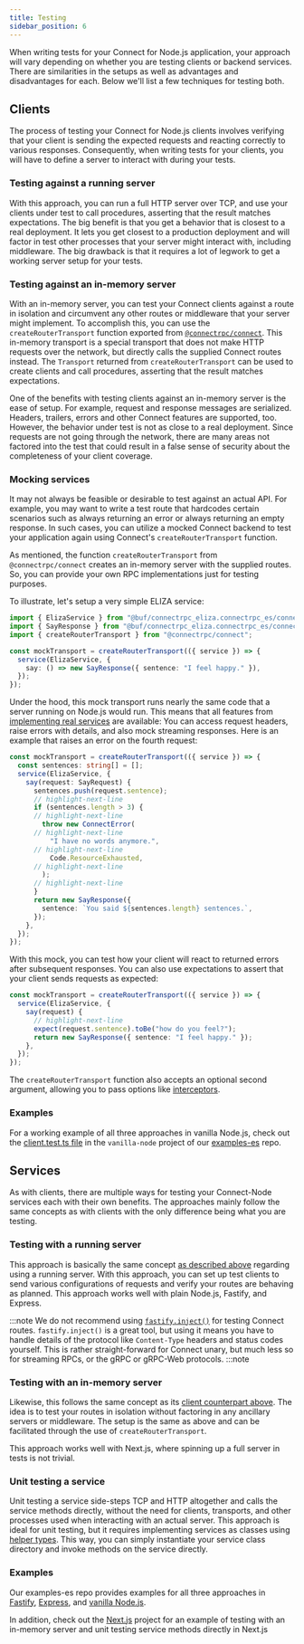 ```yaml
---
title: Testing
sidebar_position: 6
---
```


When writing tests for your Connect for Node.js application, your approach will
vary depending on whether you are testing clients or backend services. There are similarities
in the setups as well as advantages and disadvantages for each. Below we'll list a few techniques for testing both.

## Clients

The process of testing your Connect for Node.js clients involves verifying that your client is sending the expected
requests and reacting correctly to various responses. Consequently, when writing tests for your clients, you will have
to define a server to interact with during your tests.

### Testing against a running server

With this approach, you can run a full HTTP server over TCP, and use your clients under test to call procedures,
asserting that the result matches expectations. The big benefit is that you get a behavior that is closest to a real
deployment. It lets you get closest to a production deployment and will factor in test other processes that your server
might interact with, including middleware. The big drawback is that it requires a lot of legwork to get a working server
setup for your tests.

### Testing against an in-memory server

With an in-memory server, you can test your Connect clients against a route in isolation and circumvent any other
routes or middleware that your server might implement. To accomplish this, you can use the `createRouterTransport`
function exported from [`@connectrpc/connect`](https://www.npmjs.com/package/@connectrpc/connect). This in-memory
transport is a special transport that does not make HTTP requests over the network, but directly calls the supplied
Connect routes instead. The `Transport` returned from `createRouterTransport` can be used to create clients and call
procedures, asserting that the result matches expectations.

One of the benefits with testing clients against an in-memory server is the ease of setup. For example, request and
response messages are serialized. Headers, trailers, errors and other Connect features are supported, too. However, the
behavior under test is not as close to a real deployment. Since requests are not going through the network, there are
many areas not factored into the test that could result in a false sense of security about the completeness of your
client coverage.

### Mocking services

It may not always be feasible or desirable to test against an actual API. For example, you may want to write a test
route that hardcodes certain scenarios such as always returning an error or always returning an empty response. In such
cases, you can utilize a mocked Connect backend to test your application again using Connect's `createRouterTransport`
function.


As mentioned, the function `createRouterTransport` from `@connectrpc/connect` creates an in-memory
server with the supplied routes. So, you can provide your own RPC implementations just for testing purposes.

To illustrate, let's setup a very simple ELIZA service:

```ts
import { ElizaService } from "@buf/connectrpc_eliza.connectrpc_es/connectrpc/eliza/v1/eliza_connect";
import { SayResponse } from "@buf/connectrpc_eliza.connectrpc_es/connectrpc/eliza/v1/eliza_pb";
import { createRouterTransport } from "@connectrpc/connect";

const mockTransport = createRouterTransport(({ service }) => {
  service(ElizaService, {
    say: () => new SayResponse({ sentence: "I feel happy." }),
  });
});
```

Under the hood, this mock transport runs nearly the same code that a server running on
Node.js would run. This means that all features from [implementing real services](../node/implementing-services.md)
are available: You can access request headers, raise errors with details, and also
mock streaming responses. Here is an example that raises an error on the fourth
request:

```ts
const mockTransport = createRouterTransport(({ service }) => {
  const sentences: string[] = [];
  service(ElizaService, {
    say(request: SayRequest) {
      sentences.push(request.sentence);
      // highlight-next-line
      if (sentences.length > 3) {
      // highlight-next-line
        throw new ConnectError(
      // highlight-next-line
          "I have no words anymore.",
      // highlight-next-line
          Code.ResourceExhausted,
      // highlight-next-line
        );
      // highlight-next-line
      }
      return new SayResponse({
        sentence: `You said ${sentences.length} sentences.`,
      });
    },
  });
});
```

With this mock, you can test how your client will react to returned errors after subsequent responses. You can also use
expectations to assert that your client sends requests as expected:

```ts
const mockTransport = createRouterTransport(({ service }) => {
  service(ElizaService, {
    say(request) {
      // highlight-next-line
      expect(request.sentence).toBe("how do you feel?");
      return new SayResponse({ sentence: "I feel happy." });
    },
  });
});
```

The `createRouterTransport` function also accepts an optional second argument, allowing you
to pass options like [interceptors](docs/web/interceptors.mdx).

### Examples

For a working example of all three approaches in vanilla Node.js, check out the [client.test.ts file](https://github.com/connectrpc/examples-es/blob/b5d3f6822330f6b7816fac697b64ed4214aabafe/vanilla-node/client.test.ts) in the `vanilla-node` project of our [examples-es](https://github.com/connectrpc/examples-es) repo.

## Services

As with clients, there are multiple ways for testing your Connect-Node services each with their own benefits. The
approaches mainly follow the same concepts as with clients with the only difference being what you are testing.

### Testing with a running server

This approach is basically the same concept [as described above](#testing-against-a-running-server) regarding using a
running server. With this approach, you can set up test clients to send various configurations of requests and verify
your routes are behaving as planned. This approach works well with plain Node.js, Fastify, and Express.

:::note
We do not recommend using [`fastify.inject()`](https://fastify.dev/docs/v1.14.x/Documentation/Testing/#testing-with-http-injection)
for testing Connect routes. `fastify.inject()` is a great tool, but using it means you have to handle details of the
protocol like `Content-Type` headers and status codes yourself. This is rather straight-forward for Connect unary,
but much less so for streaming RPCs, or the gRPC or gRPC-Web protocols.
:::note

### Testing with an in-memory server

Likewise, this follows the same concept as its [client counterpart above](#testing-against-an-in-memory-server). The
idea is to test your routes in isolation without factoring in any ancillary servers or middleware. The setup is the
same as above and can be facilitated through the use of `createRouterTransport`.

This approach works well with Next.js, where spinning up a full server in tests is not trivial.

### Unit testing a service

Unit testing a service side-steps TCP and HTTP altogether and calls the service methods directly, without the need for
clients, transports, and other processes used when interacting with an actual server. This approach is ideal
for unit testing, but it requires implementing services as classes using
[helper types](https://connectrpc.com/docs/node/implementing-services#helper-types). This way, you can simply
instantiate your service class directory and invoke methods on the service directly.

### Examples

Our examples-es repo provides examples for all three approaches in [Fastify](https://github.com/connectrpc/examples-es/blob/b5d3f6822330f6b7816fac697b64ed4214aabafe/fastify/test/connect.test.ts), [Express](https://github.com/connectrpc/examples-es/blob/b5d3f6822330f6b7816fac697b64ed4214aabafe/express/connect.test.ts), and [vanilla Node.js](https://github.com/connectrpc/examples-es/blob/b5d3f6822330f6b7816fac697b64ed4214aabafe/vanilla-node/connect.test.ts).

In addition, check out the [Next.js](https://github.com/connectrpc/examples-es/blob/6e80c5677bf650b4c40bb26e8220bcac53adb585/nextjs/__tests__/connect.test.ts) project for an example of testing with an in-memory server and unit testing service methods directly in Next.js


